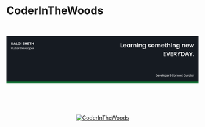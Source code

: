 # CoderInTheWoods

<br>

![Cover](/cover-image-dark.png)

<br>

<!-- <img src="cover-image-light.PNG" alt="CoderInTheWoods"/> -->

<!-- ## 🧔 About Me -->

<!-- - 🔭 I’m currently working on [CSS Art Gallery](https://github.com/salil-naik/css-art-gallery) -->

<!-- - 🌱 I’m currently learning **Flutter, UI/UX** -->

<!-- - 👯 I’m looking to collaborate on **Mozilla's Code** -->

<!-- Here are some of my projects on Github that I am proud of: -->

<!-- [![CodeX](https://github-readme-stats.vercel.app/api/pin/?username=salil-naik&repo=css-art-gallery)](https://github.com/salil-naik) -->

<!-- ## 📚 My Skills

[![Top Langs](https://github-readme-stats.vercel.app/api/top-langs/?username=Jaagrav&layout=compact&show_icons=true&theme=dark)](https://github.com/Jaagrav/Jaagrav)

![Skill](https://img.shields.io/badge/HTML5-E34F26?style=for-the-badge&logo=html5&logoColor=white)
![Skill](https://img.shields.io/badge/CSS3-1572B6?style=for-the-badge&logo=css3&logoColor=white)
![Skill](https://img.shields.io/badge/JavaScript-323330?style=for-the-badge&logo=javascript&logoColor=F7DF1E)
![Skill](https://img.shields.io/badge/Node.js-43853D?style=for-the-badge&logo=node.js&logoColor=white)
![Skill](https://img.shields.io/badge/npm-CB3837?style=for-the-badge&logo=npm&logoColor=white)
![Skill](https://img.shields.io/badge/Yarn-2C8EBB?style=for-the-badge&logo=yarn&logoColor=white)
![Skill](https://img.shields.io/badge/Express.js-000000?style=for-the-badge&logo=express&logoColor=white)
![Skill](https://img.shields.io/badge/Sass-CC6699?style=for-the-badge&logo=sass&logoColor=white)
![Skill](https://img.shields.io/badge/Java-ED8B00?style=for-the-badge&logo=java&logoColor=white)
![Skill](https://img.shields.io/badge/Markdown-000000?style=for-the-badge&logo=markdown&logoColor=white)
![Skill](https://img.shields.io/badge/React-20232A?style=for-the-badge&logo=react&logoColor=61DAFB)
![Skill](https://img.shields.io/badge/React_Native-20232A?style=for-the-badge&logo=react&logoColor=61DAFB)
![Skill](https://img.shields.io/badge/Bootstrap-563D7C?style=for-the-badge&logo=bootstrap&logoColor=white)
![Skill](https://img.shields.io/badge/styled--components-DB7093?style=for-the-badge&logo=styled-components&logoColor=white)
![Skill](https://img.shields.io/badge/Material--UI-0081CB?style=for-the-badge&logo=material-ui&logoColor=white)
![Skill](https://img.shields.io/badge/React_Router-CA4245?style=for-the-badge&logo=react-router&logoColor=white)
![Skill](https://img.shields.io/badge/jQuery-0769AD?style=for-the-badge&logo=jquery&logoColor=white)
![Skill](https://img.shields.io/badge/Netlify-00C7B7?style=for-the-badge&logo=netlify&logoColor=white)
![Skill](https://img.shields.io/badge/Heroku-430098?style=for-the-badge&logo=heroku&logoColor=white)
![Skill](https://img.shields.io/badge/Google_Cloud-4285F4?style=for-the-badge&logo=google-cloud&logoColor=white)
![Skill](https://img.shields.io/badge/firebase-ffca28?style=for-the-badge&logo=firebase&logoColor=white)
![Skill](https://img.shields.io/badge/Git-F05032?style=for-the-badge&logo=git&logoColor=white)
![Skill](https://img.shields.io/badge/next.js-000000?style=for-the-badge&logo=next.js&logoColor=white)
![Skill](https://img.shields.io/badge/Postman-FF6C37?style=for-the-badge&logo=Postman&logoColor=white)
![Skill](https://img.shields.io/badge/Visual_Studio_Code-0078D4?style=for-the-badge&logo=visual%20studio%20code&logoColor=white)
![Skill](https://img.shields.io/badge/Microsoft_Office-D83B01?style=for-the-badge&logo=microsoft-office&logoColor=white) -->

<!-- ## 🤝 Connect

[![Skill](https://img.shields.io/badge/LinkedIn-0077B5?style=for-the-badge&logo=linkedin&logoColor=white)](https://www.linkedin.com/in/salilnaik/)
[![Skill](https://img.shields.io/badge/Twitter-1DA1F2?style=for-the-badge&logo=twitter&logoColor=white)](https://twitter.com/xJaagrav)
[![Skill](https://img.shields.io/badge/Instagram-E4405F?style=for-the-badge&logo=instagram&logoColor=white)](https://www.instagram.com/xjaagrav/)
[![Skill](https://img.shields.io/badge/GitHub-100000?style=for-the-badge&logo=github&logoColor=white)](https://github.com/Jaagrav) -->

<!-- 📈 My GitHub Stats -->

<!-- [![GitHub Stats](https://github-readme-stats.vercel.app/api?username=CoderInTheWoods&show_icons=true&theme=light)](https://github.com/CoderInTheWoods) -->

<br>
<br>
<p align="center"> 
<a href="https://github.com/CoderInTheWoods">
  <img src="https://github-readme-stats.vercel.app/api?username=CoderInTheWoods&show_icons=true&theme=light" alt="CoderInTheWoods"/>
</a>
</p>
